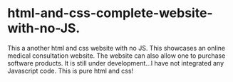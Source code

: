 # html-and-css-complete-website-with-no-JS.
This a another html and css website with no JS.
This showcases an online medical consultation website.
The website can also allow one to purchase software products.
It is still under development...I have not integrated any Javascript code.
This is pure html and css!
